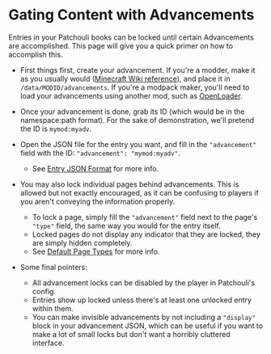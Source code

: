 # Gating Content with Advancements

Entries in your Patchouli books can be locked until certain Advancements are
accomplished. This page will give you a quick primer on how to accomplish this.

* First things first, create your advancement. If you're a modder, make it as you usually
  would ([Minecraft Wiki reference](https://minecraft.gamepedia.com/Advancements)), and
  place it in `/data/MODID/advancements`. If you're a modpack maker, you'll need to load
  your advancements using another mod, such as
  [OpenLoader](https://www.curseforge.com/minecraft/mc-mods/open-loader).

* Once your advancement is done, grab its ID (which would be in the namespace:path
  format). For the sake of demonstration, we'll pretend the ID is `mymod:myadv`.

* Open the JSON file for the entry you want, and fill in the `"advancement"` field with
  the ID: `"advancement": "mymod:myadv"`. 
    * See [Entry JSON Format](/docs/reference/entry-json) for more info.

* You may also lock individual pages behind advancements. This is allowed but not exactly
  encouraged, as it can be confusing to players if you aren't conveying the information
  properly.
    * To lock a page, simply fill the `"advancement"` field next to the page's `"type"`
      field, the same way you would for the entry itself.
    * Locked pages do not display any indicator that they are locked, they are simply
      hidden completely.
    * See [Default Page Types](/docs/patchouli-basics/page-types) for more info.

* Some final pointers:
    * All advancement locks can be disabled by the player in Patchouli's config.
    * Entries show up locked unless there's at least one unlocked entry within them.
    * You can make invisible advancements by not including a `"display"` block in your
      advancement JSON, which can be useful if you want to make a lot of small locks but
      don't want a horribly cluttered interface.
